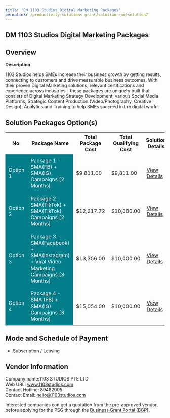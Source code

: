 ```yaml
---
title: 'DM 1103 Studios Digital Marketing Packages'
permalink: /productivity-solutions-grant/solutionrepo/solution7
---
```


## DM 1103 Studios Digital Marketing Packages

## Overview

**Description**

1103 Studios helps SMEs increase their business growth by getting results, connecting to customers and drive measurable business outcomes. With their proven Digital Marketing solutions, relevant certifications and experience across industries - these packages are uniquely built that consists of Digital Marketing Strategy Development, various Social Media Platforms, Strategic Content Production (Video/Photography, Creative Design), Analytics and Training to help SMEs succeed in the digital world.

## Solution Packages Option(s)

<table>
<tr>
<th><b>No.</b></th>
<th><b>Package Name</b></th>
<th><b>Total Package Cost</b></th>
<th><b>Total Qualifying Cost</b></th>
<th><b>Solution Details</b></th>
</tr>
<tr>
<td style='padding: 10px; background-color: #037E8A; color: #FFFFFF;'>Option 1</td>
<td style='padding: 10px; background-color: #037E8A; color: #FFFFFF;'>Package 1 - SMA(FB) + SMA(IG) Campaigns [2 Months]</td>
<td style='padding: 10px;'>$9,811.00</td>
<td style='padding: 10px;'>$9,811.00</td>
<td style='padding: 10px;'><a href='/images/psg/1103_STUDIOS_DM1103_Desensitised_Part1.pdf' target='_blank'>View Details</a></td>
</tr>
<tr>
<td style='padding: 10px; background-color: #037E8A; color: #FFFFFF;'>Option 2</td>
<td style='padding: 10px; background-color: #037E8A; color: #FFFFFF;'>Package 2 - SMA(TikTok) + SMA(TikTok) Campaigns [2 Months]</td>
<td style='padding: 10px;'>$12,217.72</td>
<td style='padding: 10px;'>$10,000.00</td>
<td style='padding: 10px;'><a href='/images/psg/1103_STUDIOS_DM1103_Desensitised_Part2.pdf' target='_blank'>View Details</a></td>
</tr>
<tr>
<td style='padding: 10px; background-color: #037E8A; color: #FFFFFF;'>Option 3</td>
<td style='padding: 10px; background-color: #037E8A; color: #FFFFFF;'>Package 3 - SMA(Facebook) + SMA(Instagram) + Viral Video Marketing Campaigns [3 Months]</td>
<td style='padding: 10px;'>$13,356.00</td>
<td style='padding: 10px;'>$10,000.00</td>
<td style='padding: 10px;'><a href='/images/psg/1103_STUDIOS_DM1103_Desensitised_Part3.pdf' target='_blank'>View Details</a></td>
</tr>
<tr>
<td style='padding: 10px; background-color: #037E8A; color: #FFFFFF;'>Option 4</td>
<td style='padding: 10px; background-color: #037E8A; color: #FFFFFF;'>Package 4 - SMA (FB) + SMA(IG) Campaigns [3 Months]</td>
<td style='padding: 10px;'>$15,054.00</td>
<td style='padding: 10px;'>$10,000.00</td>
<td style='padding: 10px;'><a href='/images/psg/1103_STUDIOS_DM1103_Desensitised_Part4.pdf' target='_blank'>View Details</a></td>
</tr>
</table>

## Mode and Schedule of Payment

 - Subscription / Leasing

## Vendor Information

 Company name:1103 STUDIOS PTE LTD<br>Web URL: www.1103studios.com <br>Contact Hotline: 89462005<br>Contact Email: hello@1103studios.com 

Interested companies can get a quotation from the pre-approved vendor, before applying for the PSG through the <a href='https://www.businessgrants.gov.sg/' target='_blank' rel='noopener'>Business Grant Portal (BGP)</a>.

<script src="/jquery/resize-tables.js"></script>
